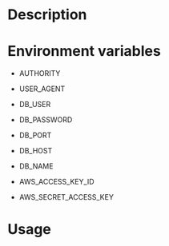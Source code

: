 # Description



# Environment variables

- AUTHORITY
- USER_AGENT

- DB_USER
- DB_PASSWORD
- DB_PORT
- DB_HOST
- DB_NAME

- AWS_ACCESS_KEY_ID
- AWS_SECRET_ACCESS_KEY

# Usage

